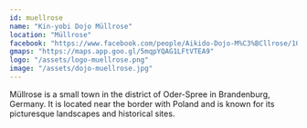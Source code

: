 ```yaml
---
id: muellrose
name: "Kin-yobi Dojo Müllrose"
location: "Müllrose"
facebook: "https://www.facebook.com/people/Aikido-Dojo-M%C3%BCllrose/100078400001742/#"
gmaps: "https://maps.app.goo.gl/5mqpYQAG1LFtVTEA9"
logo: "/assets/logo-muellrose.png"
image: "/assets/dojo-muellrose.jpg"
---
```

Müllrose is a small town in the district of Oder-Spree in Brandenburg, Germany. It is located near the border with Poland and is known for its picturesque landscapes and historical sites.
